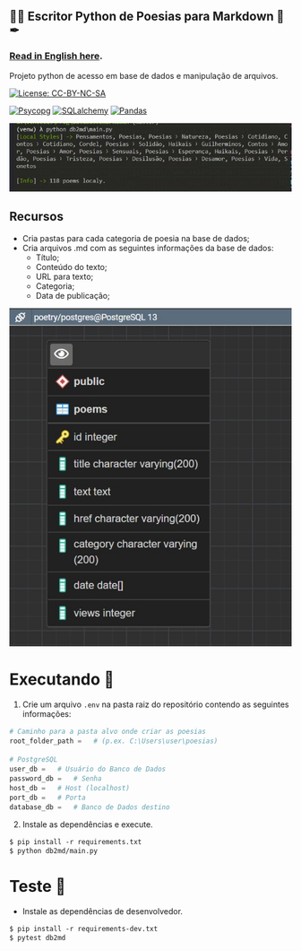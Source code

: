 ## 🐍✨ Escritor Python de Poesias para Markdown 📓✒
### [Read in English here](README-en.md).

Projeto python de acesso em base de dados e manipulação de arquivos.

[![License: CC-BY-NC-SA](https://mirrors.creativecommons.org/presskit/buttons/88x31/svg/by-nc-sa.svg)](https://creativecommons.org/licenses/by-nc-sa/4.0/legalcode)

[![Psycopg](https://img.shields.io/badge/lib-Psycopg-yellowgreen)](https://www.psycopg.org/) [![SQLalchemy](https://img.shields.io/badge/lib-SQLalchemy-darkred)](https://www.sqlalchemy.org/) [![Pandas](https://img.shields.io/badge/lib-Pandas-white)](https://pandas.pydata.org/)

![poetry](images/poetry.jpg)

## Recursos

 - Cria pastas para cada categoria de poesia na base de dados;
 - Cria arquivos .md com as seguintes informações da base de dados:
   - Título;
   - Conteúdo do texto;
   - URL para texto;
   - Categoria;
   - Data de publicação;

![SQL](images/postgreSQL.jpg)

# Executando 🏁

 1. Crie um arquivo `.env` na pasta raiz do repositório contendo as seguintes informações:

```python
# Caminho para a pasta alvo onde criar as poesias
root_folder_path =   # (p.ex. C:\Users\user\poesias)

# PostgreSQL
user_db =   # Usuário do Banco de Dados
password_db =   # Senha
host_db =   # Host (localhost)
port_db =   # Porta
database_db =   # Banco de Dados destino
```
 2. Instale as dependências e execute.

```
$ pip install -r requirements.txt
$ python db2md/main.py
```

# Teste 🚧

 - Instale as dependências de desenvolvedor.

```
$ pip install -r requirements-dev.txt
$ pytest db2md
```
